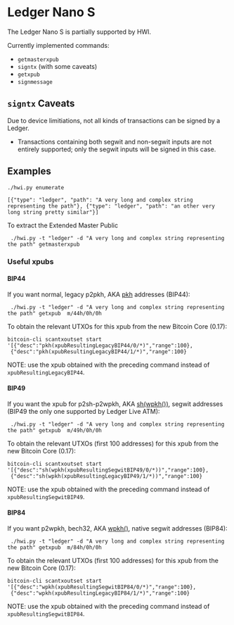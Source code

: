 # Ledger Nano S

The Ledger Nano S is partially supported by HWI.

Currently implemented commands:

* `getmasterxpub`
* `signtx` (with some caveats)
* `getxpub`
* `signmessage`

## `signtx` Caveats

Due to device limitiations, not all kinds of transactions can be signed by a Ledger. 

* Transactions containing both segwit and non-segwit inputs are not entirely supported; only the segwit inputs will be signed in this case.

## Examples

```
./hwi.py enumerate

[{"type": "ledger", "path": "A very long and complex string representing the path"}, {"type": "ledger", "path": "an other very long string pretty similar"}]
```

To extract the Extended Master Public  

```
 ./hwi.py -t "ledger" -d "A very long and complex string representing the path" getmasterxpub
```

### Useful xpubs

#### BIP44

If you want normal, legacy p2pkh, AKA [pkh][1] addresses (BIP44):

```
 ./hwi.py -t "ledger" -d "A very long and complex string representing the path" getxpub  m/44h/0h/0h
```
To obtain the relevant UTXOs for this xpub from the new Bitcoin Core (0.17):

```
bitcoin-cli scantxoutset start '[{"desc":"pkh(xpubResultingLegacyBIP44/0/*)","range":100},
 {"desc":"pkh(xpubResultingLegacyBIP44/1/*)","range":100}
```
NOTE: use the xpub obtained with the preceding command instead of `xpubResultingLegacyBIP44`.

#### BIP49

If you want the xpub for p2sh-p2wpkh, AKA [sh(wpkh())][1], segwit addresses (BIP49 the only one supported by Ledger Live ATM):

```
 ./hwi.py -t "ledger" -d "A very long and complex string representing the path" getxpub  m/49h/0h/0h

```
To obtain the relevant UTXOs (first 100 addresses) for this xpub from the new Bitcoin Core (0.17):
```
bitcoin-cli scantxoutset start '[{"desc":"sh(wpkh(xpubResultingSegwitBIP49/0/*))","range":100},
 {"desc":"sh(wpkh(xpubResultingLegacyBIP49/1/*))","range":100}
```
NOTE: use the xpub obtained with the preceding command instead of `xpubResultingSegwitBIP49`.

#### BIP84

If you want p2wpkh, bech32, AKA [wpkh()][1], native segwit addresses (BIP84):
```
 ./hwi.py -t "ledger" -d "A very long and complex string representing the path" getxpub  m/84h/0h/0h
```
To obtain the relevant UTXOs (first 100 addresses) for this xpub from the new Bitcoin Core (0.17):
```
bitcoin-cli scantxoutset start '[{"desc":"wpkh(xpubResultingSegwitBIP84/0/*)","range":100},
 {"desc":"wpkh(xpubResultingLegacyBIP84/1/*)","range":100}
```
NOTE: use the xpub obtained with the preceding command instead of `xpubResultingSegwitBIP84`.

[1]: https://github.com/bitcoin/bitcoin/blob/master/doc/descriptors.md
